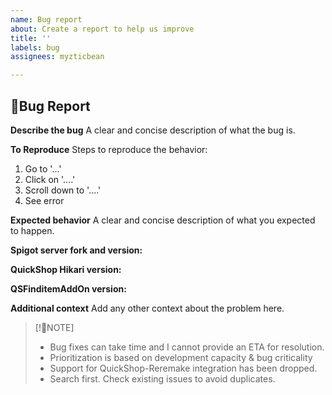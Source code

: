 ```yaml
---
name: Bug report
about: Create a report to help us improve
title: ''
labels: bug
assignees: myzticbean

---
```


## 🐞Bug Report

**Describe the bug**
A clear and concise description of what the bug is.

**To Reproduce**
Steps to reproduce the behavior:
1. Go to '...'
2. Click on '....'
3. Scroll down to '....'
4. See error

**Expected behavior**
A clear and concise description of what you expected to happen.

**Spigot server fork and version:**

**QuickShop Hikari version:**

**QSFinditemAddOn version:**

**Additional context**
Add any other context about the problem here.

> [!🔔NOTE]
> - Bug fixes can take time and I cannot provide an ETA for resolution.
> - Prioritization is based on development capacity & bug criticality
> - Support for QuickShop-Reremake integration has been dropped.
> - Search first. Check existing issues to avoid duplicates.